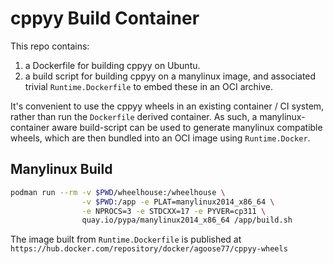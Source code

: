 # cppyy Build Container

This repo contains:
1. a Dockerfile for building cppyy on Ubuntu. 
2. a build script for building cppyy on a manylinux image, and associated trivial `Runtime.Dockerfile` to embed these in an OCI archive.

It's convenient to use the cppyy wheels in an existing container / CI system, rather than run the `Dockerfile` derived container. As such, a manylinux-container aware build-script can be used to generate manylinux compatible wheels, which are then bundled into an OCI image using `Runtime.Docker`. 

## Manylinux Build
```bash
podman run --rm -v $PWD/wheelhouse:/wheelhouse \
                -v $PWD:/app -e PLAT=manylinux2014_x86_64 \
                -e NPROCS=3 -e STDCXX=17 -e PYVER=cp311 \
                quay.io/pypa/manylinux2014_x86_64 /app/build.sh
```

The image built from `Runtime.Dockerfile` is published at `https://hub.docker.com/repository/docker/agoose77/cppyy-wheels`
